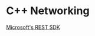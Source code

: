 # C++ Networking

[Microsoft's REST SDK](https://github.com/Microsoft/cpprestsdk/blob/master/Release/src/http/client/http_client_asio.cpp)

